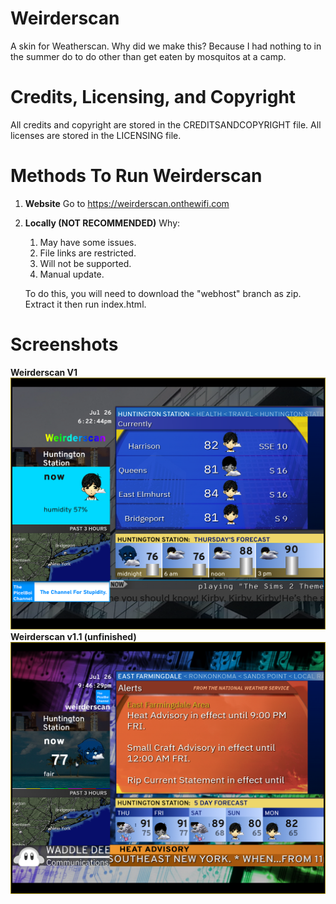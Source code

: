 ﻿# Weirderscan
A skin for Weatherscan. 
Why did we make this? Because I had nothing to in the summer do to do other than get eaten by mosquitos at a camp.
# Credits, Licensing, and Copyright
All credits and copyright are stored in the CREDITSANDCOPYRIGHT file.
All licenses are stored in the LICENSING file.
# Methods To Run Weirderscan

 

 1. **Website**
	Go to https://weirderscan.onthewifi.com 
 2. **Locally (NOT RECOMMENDED)**
	 Why:
	 1. May have some issues.
	 2. File links are restricted.
	 3. Will not be supported.
	 4. Manual update.

	To do this, you will need to download the "webhost" branch as zip.
	Extract it then run index.html.
# Screenshots
**Weirderscan V1**
![Weirderscan V1](https://raw.githubusercontent.com/PicelBoi/Weirderscan/Extras/weirderscan_v1.PNG)**Weirderscan v1.1 (unfinished)**
![Weirderscan V1](https://raw.githubusercontent.com/PicelBoi/Weirderscan/Extras/weirderscan_v1.1.PNG)
